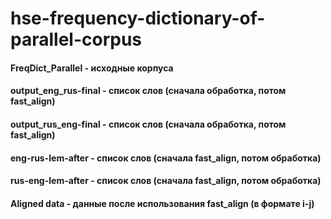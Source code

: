 # hse-frequency-dictionary-of-parallel-corpus
#### FreqDict_Parallel - исходные корпуса
#### output_eng_rus-final - список слов (сначала обработка, потом fast_align)
#### output_rus_eng-final - список слов (сначала обработка, потом fast_align)
#### eng-rus-lem-after - список слов (сначала fast_align, потом обработка)
#### rus-eng-lem-after - список слов (сначала fast_align, потом обработка)
#### Aligned data - данные после использования fast_align (в формате i-j)
